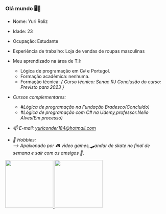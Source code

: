 ###                               Olá mundo 🖥📱


- Nome: Yuri Roliz
- Idade: 23
- Ocupação: Estudante 
- Experiência de trabalho: Loja de vendas de roupas masculinas   
- Meu aprendizado na área de T.I:
 
  - Lógica de programação em C# e Portugol.
  - Formação acadêmica: nenhuma.
  - Formação técnica: <Em processo>
          {
           Curso técnico: Senac RJ
           Conclusão do curso: Previsto para 2023 
          }
- Cursos complementares: 
   - #Lógica de programação na Fundação Bradesco(Concluído)
   - #Lógica de programação com C# na Udemy,professor:Nelio Alves(Em processo)    

- 📫 E-mail:  yuriconder184@hotmail.com
  
- 🔋 Hobbies:   
--> Apaixonado por 🎮 video games,🛹andar de skate no final de semana e sair com os amsigos 🎢.
 
<div>
<div align="left">
  <a href="https://github.com/yuri1709">
  <img height="150em" src="https://github-readme-stats.vercel.app/api?username=yuri1709&show_icons=true&theme=algolia&include_all_commits=true&count_private=true"/>   
  <img height="150em" src="https://github-readme-stats.vercel.app/api/top-langs/?username=yuri1709&layout=compact&langs_count=7&theme=algolia"/>
 </div>
 </div>
  



